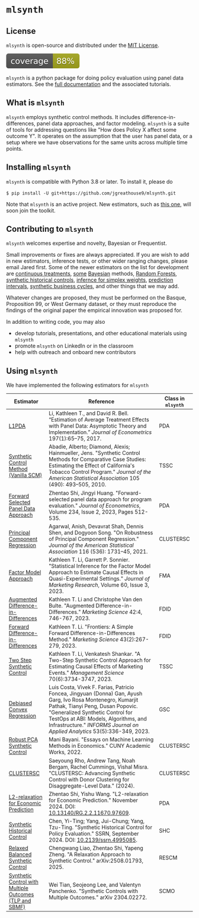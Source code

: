 #  ``mlsynth``


## License

`mlsynth` is open-source and distributed under the [MIT License](LICENSE).

![coverage](coverage.svg)

``mlsynth`` is a python package for doing policy evaluation using panel data estimators. See the [full documentation](https://mlsynth.readthedocs.io/) and the associated tutorials.


## What is  ``mlsynth``
 ``mlsynth`` employs synthetic control methods. It includes difference-in-differences, panel data approaches, and factor modeling.  ``mlsynth`` is a suite of tools for addressing questions like "How does Policy X affect some outcome Y". It operates on the assumption that the user has panel data, or a setup where we have observations for the same units across multiple time points.

## Installing  ``mlsynth``
 ``mlsynth`` is compatible with Python 3.8 or later. To install it, please do

    $ pip install -U git+https://github.com/jgreathouse9/mlsynth.git


Note that  ``mlsynth`` is an active project. New estimators, such as [this one](https://doi.org/10.48550/arXiv.2006.07691), will soon join the toolkit.

## Contributing to ``mlsynth``

``mlsynth`` welcomes expertise and novelty, Bayesian or Frequentist.

Small improvements or fixes are always appreciated. If you are wish to add in new estimators,
inference tests, or other wider ranging changes, please email Jared first. Some of the newer 
estimators on the list for development are [continuous treatments](https://doi.org/10.1080/07350015.2021.1927743), [some](https://economics.mit.edu/sites/default/files/inline-files/_Factor_Bayesian_SC_0.pdf) [Bayesian](https://arxiv.org/pdf/2503.06454) methods, [Random Forests](https://onlinelibrary.wiley.com/doi/abs/10.1002/jae.3123), [synthetic historical controls](https://papers.ssrn.com/sol3/papers.cfm?abstract_id=4995085), [infernce for simplex weights](https://arxiv.org/pdf/2501.15692), [prediction intervals](https://doi.org/10.1002/jae.3134), [synthetic business cycles](https://arxiv.org/pdf/2505.22388), and other things that we may add.

Whatever changes are proposed, they must be performed on the Basque, Proposition 99, or West Germany dataset, or they must reproduce the findings of the original paper the empirical innovation was proposed for.

In addition to writing code, you may also

- develop tutorials, presentations, and other educational materials using ``mlsynth``
- promote ``mlsynth`` on LinkedIn or in the classroom
- help with outreach and onboard new contributors


    
## Using  ``mlsynth``
We have implemented the following estimators for  ``mlsynth``  

| Estimator                                | Reference | Class in  ``mlsynth`` |
| ---------------------------------------- | --------- | ---------------- |
| [L1PDA](https://doi.org/10.1016/j.jeconom.2016.01.011) | Li, Kathleen T., and David R. Bell. “Estimation of Average Treatment Effects with Panel Data: Asymptotic Theory and Implementation.” *Journal of Econometrics* 197(1):65–75, 2017. | PDA |
| [Synthetic Control Method (Vanilla SCM)](https://doi.org/10.1198/jasa.2009.ap08746) | Abadie, Alberto; Diamond, Alexis; Hainmueller, Jens. "Synthetic Control Methods for Comparative Case Studies: Estimating the Effect of California's Tobacco Control Program." *Journal of the American Statistical Association* 105 (490): 493–505, 2010. | TSSC |
| [Forward Selected Panel Data Approach](https://doi.org/10.1016/j.jeconom.2021.04.009) | Zhentao Shi, Jingyi Huang. "Forward-selected panel data approach for program evaluation." *Journal of Econometrics*, Volume 234, Issue 2, 2023, Pages 512-535. | PDA |
| [Principal Component Regression](https://doi.org/10.1080/01621459.2021.1928513) | Agarwal, Anish, Devavrat Shah, Dennis Shen, and Dogyoon Song. "On Robustness of Principal Component Regression." *Journal of the American Statistical Association* 116 (536): 1731–45, 2021. | CLUSTERSC |
| [Factor Model Approach](https://doi.org/10.1177/00222437221137533) | Kathleen T. Li, Garrett P. Sonnier. "Statistical Inference for the Factor Model Approach to Estimate Causal Effects in Quasi-Experimental Settings." *Journal of Marketing Research*, Volume 60, Issue 3, 2023. | FMA |
| [Augmented Difference-in-Differences](https://doi.org/10.1287/mksc.2022.1406) | Kathleen T. Li and Christophe Van den Bulte. "Augmented Difference-in-Differences." *Marketing Science* 42:4, 746-767, 2023. | FDID |
| [Forward Difference-in-Differences](https://doi.org/10.1287/mksc.2022.1406) | Kathleen T. Li. "Frontiers: A Simple Forward Difference-in-Differences Method." *Marketing Science* 43(2):267-279, 2023. | FDID |
| [Two Step Synthetic Control](https://doi.org/10.1287/mnsc.2023.4878) | Kathleen T. Li, Venkatesh Shankar. "A Two-Step Synthetic Control Approach for Estimating Causal Effects of Marketing Events." *Management Science* 70(6):3734-3747, 2023. | TSSC |
| [Debiased Convex Regression](https://doi.org/10.1287/inte.2023.0028) | Luis Costa, Vivek F. Farias, Patricio Foncea, Jingyuan (Donna) Gan, Ayush Garg, Ivo Rosa Montenegro, Kumarjit Pathak, Tianyi Peng, Dusan Popovic. "Generalized Synthetic Control for TestOps at ABI: Models, Algorithms, and Infrastructure." *INFORMS Journal on Applied Analytics* 53(5):336-349, 2023. | GSC |
| [Robust PCA Synthetic Control](https://academicworks.cuny.edu/gc_etds/4984) | Mani Bayani. "Essays on Machine Learning Methods in Economics." CUNY Academic Works, 2022. | CLUSTERSC |
| [CLUSTERSC](https://doi.org/10.48550/arXiv.2503.21629) | Saeyoung Rho, Andrew Tang, Noah Bergam, Rachel Cummings, Vishal Misra. "CLUSTERSC: Advancing Synthetic Control with Donor Clustering for Disaggregate-Level Data." (2024). | CLUSTERSC |
| [L2-relaxation for Economic Prediction](https://doi.org/10.13140/RG.2.2.11670.97609) | Zhentao Shi, Yishu Wang. "L2-relaxation for Economic Prediction." November 2024. DOI: [10.13140/RG.2.2.11670.97609](https://doi.org/10.13140/RG.2.2.11670.97609). | PDA |
| [Synthetic Historical Control](https://ssrn.com/abstract=4995085) | Chen, Yi-Ting; Yang, Jui-Chung; Yang, Tzu-Ting. "Synthetic Historical Control for Policy Evaluation." SSRN, September 2024. DOI: [10.2139/ssrn.4995085](http://dx.doi.org/10.2139/ssrn.4995085). | SHC |
| [Relaxed Balanced Synthetic Control](https://arxiv.org/abs/2508.01793) | Chengwang Liao, Zhentao Shi, Yapeng Zheng. "A Relaxation Approach to Synthetic Control." arXiv:2508.01793, 2025. | RESCM |
| [Synthetic Control with Multiple Outcomes (TLP and SBMF)](https://arxiv.org/abs/2304.02272) | Wei Tian, Seojeong Lee, and Valentyn Panchenko. "Synthetic Controls with Multiple Outcomes." arXiv 2304.02272. | SCMO |
 
